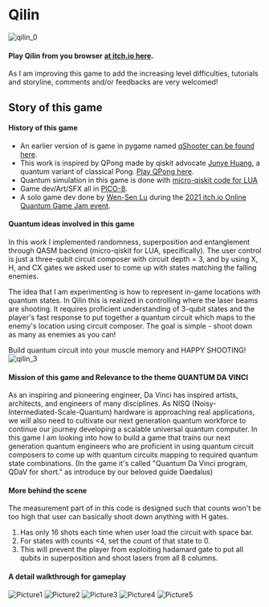 # Qilin
![qilin_0](https://user-images.githubusercontent.com/29524895/135959539-cb2a1d46-d2c4-4c77-b43d-ef73836a74d5.gif)
#### Play Qilin from you browser [at itch.io here](https://wslu42.itch.io/qilin).
As I am improving this game to add the increasing level difficulties, tutorials and storyline, comments and/or feedbacks are very welcomed!

## Story of this game

#### History of this game
- An earlier version of is game in pygame named [qShooter can be found here](https://github.com/wslu42/qShooter).
- This work is inspired by QPong made by qiskit advocate [Junye Huang](https://huangjunye.github.io/), a quantum variant of classical Pong. [Play QPong here](https://alfa871212.itch.io/qpong).
- Quantum simulation in this game is done with [micro-qiskit code for LUA](https://github.com/qiskit-community/MicroQiskit/blob/main/versions/Lua/README.md)
- Game dev/Art/SFX all in [PICO-8](https://www.lexaloffle.com/pico-8.php).
- A solo game dev done by [Wen-Sen Lu](https://github.com/wslu42) during the [2021 itch.io Online Quantum Game Jam event](https://itch.io/jam/online-quantum-game-jam).

#### Quantum ideas involved in this game
In this work I implemented randomness, superposition and entanglement through QASM backend (micro-qiskit for LUA, specifically). The user control is just a three-qubit circuit composer with circuit depth = 3, and by using X, H, and CX gates we asked user to come up with states matching the falling enemies.

The idea that I am experimenting is how to represent in-game locations with quantum states. In Qilin this is realized in controlling where the laser beams are shooting. It requires proficient understanding of 3-qubit states and the player's fast response to put together a quantum circuit which maps to the enemy's location using circuit composer. The goal is simple - shoot down as many as enemies as you can!

Build quantum circuit into your muscle memory and HAPPY SHOOTING!
![qilin_3](https://user-images.githubusercontent.com/29524895/135960047-1ed86aa1-f085-4c79-8d6d-92b98f925857.gif)

#### Mission of this game and Relevance to the theme QUANTUM DA VINCI
As an inspiring and pioneering engineer, Da Vinci has inspired artists, architects, and engineers of many disciplines. As NISQ (Noisy-Intermediated-Scale-Quantum) hardware is approaching real applications, we will also need to cultivate our next generation quantum workforce to continue our journey developing a scalable universal quantum computer. In this game I am looking into how to build a game that trains our next generation quantum engineers who are proficient in using quantum circuit composers to come up with quantum circuits mapping to required quantum state combinations. (In the game it's called "Quantum Da Vinci program, QDaV for short." as introduce by our beloved guide Daedalus)

#### More behind the scene
The measurement part of in this code is designed such that counts won't be too high that user can basically shoot down anything with H gates.
1. Has only 16 shots each time when user load the circuit with space bar.
2. For states with counts <4, set the count of that state to 0.
3. This will prevent the player from exploiting hadamard gate to put all qubits in superposition and shoot lasers from all 8 columns.

#### A detail walkthrough for gameplay
![Picture1](https://user-images.githubusercontent.com/29524895/135765697-42ebe447-65fb-43d9-8267-45b225a4ad44.png)
![Picture2](https://user-images.githubusercontent.com/29524895/135765698-1f1fa90e-56d3-4c56-aa6c-5dfb8322e681.png)
![Picture3](https://user-images.githubusercontent.com/29524895/135765701-e5c83a38-f7e2-40ba-a3aa-7ad79cf2551b.png)
![Picture4](https://user-images.githubusercontent.com/29524895/135765711-fa0e0bc7-94d4-4995-a1e0-7007cf3df86b.png)
![Picture5](https://user-images.githubusercontent.com/29524895/135765798-7daf1252-e266-41b1-902d-a3a1bd914156.png)
